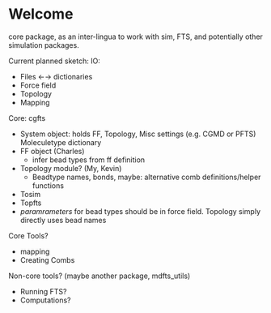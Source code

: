 # Welcome
core package, as an inter-lingua to work with sim, FTS, and potentially other simulation packages.

Current planned sketch:
IO:
- Files ←→ dictionaries
- Force field
- Topology
- Mapping

Core: cgfts
- System object: holds FF, Topology, Misc settings (e.g. CGMD or PFTS)
Moleculetype dictionary
- FF object (Charles)
  - infer bead types from ff definition
- Topology module? (My, Kevin)
  - Beadtype names, bonds, maybe: alternative comb definitions/helper functions
- Tosim
- Topfts
- *paramrameters* for bead types should be in force field. Topology simply directly uses bead names

Core Tools?
- mapping
- Creating Combs

Non-core tools? (maybe another package, mdfts_utils)
- Running FTS?
- Computations?



